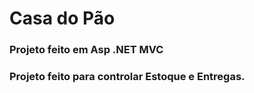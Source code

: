 # Casa do Pão

### Projeto feito em Asp .NET MVC
### Projeto feito para controlar Estoque e Entregas.
